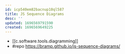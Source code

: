 ```yaml
---
id: icp540em82bacnup10ql587
title: JS Sequence Diagrams
desc: ''
updated: 1696569791590
created: 1696569649225
---
```


- [[c.software.tools.diagramming]]
- #repo https://bramp.github.io/js-sequence-diagrams/